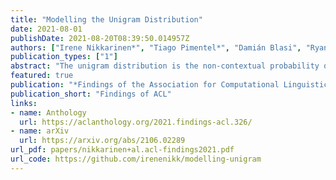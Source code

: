 ```yaml
---
title: "Modelling the Unigram Distribution"
date: 2021-08-01
publishDate: 2021-08-20T08:39:50.014957Z
authors: ["Irene Nikkarinen*", "Tiago Pimentel*", "Damián Blasi", "Ryan Cotterell"]
publication_types: ["1"]
abstract: "The unigram distribution is the non-contextual probability of finding a specific word form in a corpus. While of central importance to the study of language, it is commonly approximated by each word's sample frequency in the corpus. This approach, being highly dependent on sample size, assigns zero probability to any out-of-vocabulary (oov) word form. As a result, it produces negatively biased probabilities for any oov word form, while positively biased probabilities to in-corpus words. In this work, we argue in favor of properly modeling the unigram distribution -- claiming it should be a central task in natural language processing. With this in mind, we present a novel model for estimating it in a language (a neuralization of Goldwater et al.'s (2011) model) and show it produces much better estimates across a diverse set of 7 languages than the naïve use of neural character-level language models."
featured: true
publication: "*Findings of the Association for Computational Linguistics: ACL-IJCNLP 2021*"
publication_short: "Findings of ACL"
links:
- name: Anthology
  url: https://aclanthology.org/2021.findings-acl.326/
- name: arXiv
  url: https://arxiv.org/abs/2106.02289
url_pdf: papers/nikkarinen+al.acl-findings2021.pdf
url_code: https://github.com/irenenikk/modelling-unigram
---
```


